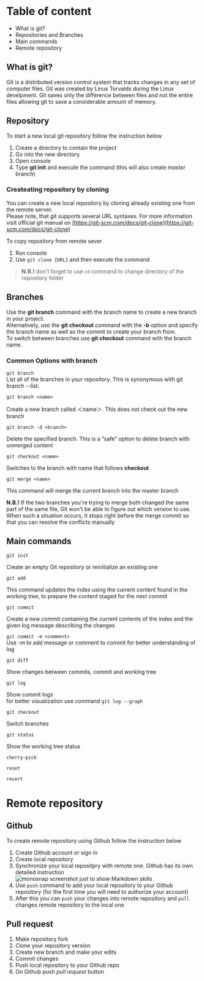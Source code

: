 # Table of content
* What is git?
* Repositories and Branches
* Main commands
* Remote repository

## What is git?
Git is a distributed version control system that tracks changes in any set of computer files. Git was created by Linus Torvalds during the Linux develpment. Git saves only the difference between files and not the entire files allowing git to save a considerable amount of memory.

## Repository
To start a new local git repository follow the instruction below
1. Create a directory to contain the project
2. Go into the new directory
3. Open console
4. Type **git init** and execute the command (this will also create _master_ branch)

### Createating repository by cloning  
You can create a new local repository by cloning already existing one from the remote server.  
Please note, that git supports several URL syntaxes. For more information visit official git manual on [https://git-scm.com/docs/git-clone](https://git-scm.com/docs/git-clone)

To copy repository from remote sever  
1. Run console
2. Use `git clone {URL}` and then execute the command

> __N.B.!__ don't forget to use `cd` command to change directory of the repository folder

## Branches

Use the **git branch** command with the branch name to create a new branch in your project.   
Alternatively, use the **git checkout** command with the __-b__ option and specify the branch name as well as the commit to create your branch from.  
To switch between branches use **git checkout** command with the branch name.

### Common Options with branch
`git branch`   
 List all of the branches in your repository. This is synonymous with git branch --list.  
  
`git branch <name>` 
  
  Create a new branch called ＜name＞. This does not check out the new branch  

`git branch -d <branch>`    
   
   Delete the specified branch. This is a “safe” option to delete branch with unmerged content  

`git checkout <name>`  

 Switches to the branch with name that follows __checkout__  

`git merge <name>`  

 This command will merge the current branch into the master branch  

 **N.B.!** If the two branches you're trying to merge both changed the same part of the same file, Git won't be able to figure out which version to use. When such a situation occurs, it stops right before the merge commit so that you can resolve the conflicts manually
 
## Main commands
`git init`  

Create an empty Git repository or reinitialize an existing one

`git add` 

This command updates the index using the current content found in the working tree, to prepare the content staged for the next commit

`git commit`  

Create a new commit containing the current contents of the index and the given log message describing the changes  

`git commit -m <comment>`  
Use _-m_ to add message or comment to commit for better understanding of log


`git diff`

Show changes between commits, commit and working tree  

`git log`  

Show commit logs  
for better visualization use command `git log --graph`  

`git checkout`

Switch branches  

`git status`  

Show the working tree status

`cherry-pick`  
  
    
      
`reset`  
  
  
  
`revert`

# Remote repository

## Github
To create remote repository using Github follow the instruction below
1. Create Github account or sign in
2. Create local repository
3. Synchronize your local repositpry with remote one. Github has its own detailed instruction  
![monosnap screenshot just to show Markdown skills](https://monosnap.com/image/4oK79Og7dTGyzcca8DhVXP3XvkkxG8)
4. Use `push` command to add your local repository to your Github repository (for the first time you will need to authorize your account)  
5. After this you can `push` your changes into remote repository and `pull` changes remote repository to the local one

## Pull request
1. Make repository fork
2. Clone your repository version
3. Create new branch and make your edits
4. Commit changes
5. Push local repository to your Github repo
6. On Github push _pull request_ button
